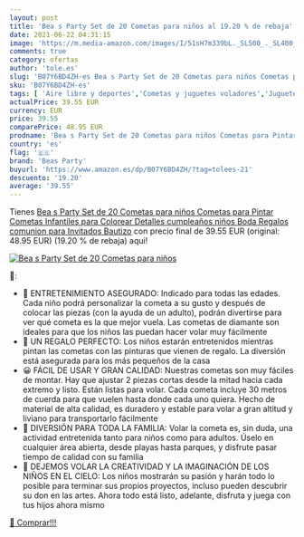 ```yaml
---
layout: post
title: 'Bea s Party Set de 20 Cometas para niños al 19.20 % de rebaja'
date: 2021-06-22 04:31:15
image: 'https://m.media-amazon.com/images/I/51sH7m339bL._SL500_._SL400_.jpg'
comments: true
category: ofertas
author: 'tole.es'
slug: 'B07Y6BD4ZH-es Bea s Party Set de 20 Cometas para niños Cometas para...'
sku: 'B07Y6BD4ZH-es'
tags: [ 'Aire libre y deportes','Cometas y juguetes voladores','Juguetes','Juguetes y juegos','beas party','colorear', ]
actualPrice: 39.55 EUR
currency: EUR
price: 39.55
comparePrice: 48.95 EUR
prodname: 'Bea s Party Set de 20 Cometas para niños Cometas para Pintar Cometas Infantiles para Colorear Detalles cumpleaños niños Boda Regalos comunion para Invitados Bautizo'
country: 'es'
flag: '🇪🇸'
brand: 'Beas Party'
buyurl: 'https://www.amazon.es/dp/B07Y6BD4ZH/?tag=tolees-21'
descuento: '19.20'
average: '39.55'
---
```


Tienes [Bea s Party Set de 20 Cometas para niños Cometas para Pintar Cometas Infantiles para Colorear Detalles cumpleaños niños Boda Regalos comunion para Invitados Bautizo](https://www.amazon.es/dp/B07Y6BD4ZH/?tag=tolees-21) con precio final de  39.55 EUR (original: 48.95 EUR) (19.20 %  de rebaja) aqui!

[![Bea s Party Set de 20 Cometas para niños](https://m.media-amazon.com/images/I/51sH7m339bL._SL500_._SL400_.jpg)](https://www.amazon.es/dp/B07Y6BD4ZH/?tag=tolees-21)

🔎:

- 🎨 ENTRETENIMIENTO ASEGURADO: Indicado para todas las edades. Cada niño podrá personalizar la cometa a su gusto y después de colocar las piezas (con la ayuda de un adulto), podrán divertirse para ver qué cometa es la que mejor vuela. Las cometas de diamante son ideales para que los niños las puedan hacer volar muy fácilmente
- 🎁 UN REGALO PERFECTO: Los niños estarán entretenidos mientras pintan las cometas con las pinturas que vienen de regalo. La diversión está asegurada para los más pequeños de la casa
- 😀 FÁCIL DE USAR Y GRAN CALIDAD: Nuestras cometas son muy fáciles de montar. Hay que ajustar 2 piezas cortas desde la mitad hacia cada extremo y listo. Están listas para volar. Cada cometa incluye 30 metros de cuerda para que vuelen hasta donde cada uno quiera. Hecho de material de alta calidad, es duradero y estable para volar a gran altitud y liviano para transportarlo fácilmente
- 🎯 DIVERSIÓN PARA TODA LA FAMILIA: Volar la cometa es, sin duda, una actividad entretenida tanto para niños como para adultos. Úselo en cualquier área abierta, desde playas hasta parques, y disfrute pasar tiempo de calidad con su familia
- 🍭 DEJEMOS VOLAR LA CREATIVIDAD Y LA IMAGINACIÓN DE LOS NIÑOS EN EL CIELO: Los niños mostrarán su pasión y harán todo lo posible para terminar sus propios proyectos, incluso pueden descubrir su don en las artes. Ahora todo está listo, adelante, disfruta y juega con tus hijos ahora mismo

[🛒 Comprar!!!](https://www.amazon.es/dp/B07Y6BD4ZH/?tag=tolees-21)
